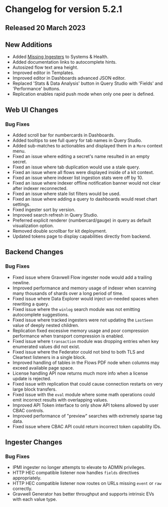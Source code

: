 # Changelog for version 5.2.1

## Released 20 March 2023

## New Additions

* Added <a href="/gui/systems-health.html#ingesters-federators">Missing Ingesters</a> to Systems & Health. 
* Added documentation links to autocomplete hints.
* Autosized flow text area height.
* Improved editor in Templates.
* Improved editor in Dashboards advanced JSON editor.
* Replaced 'Stats & Data Analysis' button in Query Studio with 'Fields' and 'Performance' buttons.
* Replication enables rapid push mode when only one peer is defined.

## Web UI Changes

### Bug Fixes

* Added scroll bar for numbercards in Dashboards.
* Added tooltips to see full query for tab names in Query Studio.
* Added sub-matches to actionables and displayed them in a `More` context menu.
* Fixed an issue where editing a secret's name resulted in an empty secret.
* Fixed an issue where tab duplication would use a stale query.
* Fixed an issue where all flows were displayed inside of a kit context.
* Fixed an issue where indexer list ingestion stats were off by 10.
* Fixed an issue where indexer offline notification banner would not clear after indexer reconnected. 
* Fixed an issue where stale list filters would be used.
* Fixed an issue where adding a query to dashboards would reset chart settings.
* Fixed ingester sort by version.
* Improved search refresh in Query Studio. 
* Preferred explicit renderer (numbercard/gauge) in query as default visualization option.
* Removed double scrollbar for kit deployment.
* Updated tokens page to display capabilities directly from backend.

## Backend Changes

### Bug Fixes

* Fixed issue where Gravwell Flow ingester node would add a trailing newline.
* Improved performance and memory usage of indexer when scanning many thousands of shards over a long period of time.
* Fixed issue where Data Explorer would inject un-needed spaces when rewriting a query.
* Fixed issue where the `winlog` search module was not emitting autocomplete suggestions.
* Fixed issue where tracked ingesters were not updating the `LastSeen` value of deeply nested children.
* Replication fixed excessive memory usage and poor compression performance when transport compression is enabled.
* Fixed issue where `transaction` module was dropping entries when key enumerated values did not exist.
* Fixed issue where the Federator could not bind to both TLS and Cleartext listeners in a single block.
* Improved handling of tables in the Flows PDF node when columns may exceed available page space.
* License handling API now returns much more info when a license update is rejected.
* Fixed issue with replication that could cause connection restarts on very large block transfers.
* Fixed issue with the `eval` module where some math operations could emit incorrect results with overlapping values.
* Improved API Token interface to only show API tokens allowed by user CBAC controls.
* Improved performance of "preview" searches with extremely sparse tag data.
* Fixed issue where CBAC API could return incorrect token capability IDs.

## Ingester Changes

### Bug Fixes

* IPMI ingester no longer attempts to elevate to ADMIN privileges.
* HTTP HEC compatible listener now handles `fields` directives appropriately.
* HTTP HEC compatible listener now routes on URLs missing `event` or `raw` correctly.
* Gravwell Generator has better throughput and supports intrinsic EVs with each value type.
